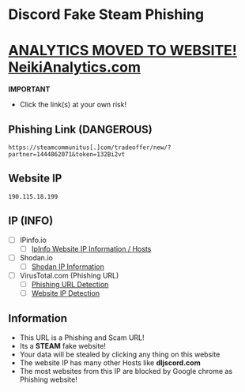 # Discord Fake Steam Phishing

# [ANALYTICS MOVED TO WEBSITE! NeikiAnalytics.com](https://neikianalytics.com)

**IMPORTANT**
- Click the link(s) at your own risk!

## Phishing Link (DANGEROUS)
```
https://steamcommunitus[.]com/tradeoffer/new/?partner=1444862071&token=132Bi2vt
```
## Website IP
```
190.115.18.199
```

## IP (INFO)
- [ ] IPinfo.io
    - [ ] [IpInfo Website IP Information / Hosts](https://ipinfo.io/190.115.18.199)

- [ ] Shodan.io
    - [ ] [Shodan IP Information](https://www.shodan.io/host/190.115.18.199)

- [ ] VirusTotal.com (Phishing URL)
    - [ ] [Phishing URL Detection](https://www.virustotal.com/gui/url/49aced0e94c7972d70dc3f6edb859f287ff963aa6f9b880b965314023a8a171f)
    - [ ] [Website IP Detection](https://www.virustotal.com/gui/url/23f5ea5ff305d41e51bc99fab32958f5aa93b99a399c7d6dd64abde5c46ee38d/detection)
 
## Information
- This URL is a Phishing and Scam URL!
- Its a **STEAM** fake website!
- Your data will be stealed by clicking any thing on this website
- The website IP has many other Hosts like **dljscord.com** 
- The most websites from this IP are blocked by Google chrome as Phishing website!

